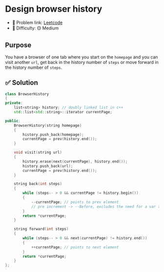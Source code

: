 # Design browser history

- 🧩 Problem link: [Leetcode](https://leetcode.com/problems/design-browser-history/)
- 🚦 Difficulty: 🟡 Medium

## Purpose

You have a browser of one tab where you start on the `homepage` and you can visit another `url`, get back in the history number of `steps` or move forward in the history number of `steps`.

## ✅ Solution

```cpp
class BrowserHistory
{
private:
    list<string> history; // doubly linked list in c++
    std::list<std::string>::iterator currentPage;

public:
    BrowserHistory(string homepage)
    {
        history.push_back(homepage);
        currentPage = prev(history.end());
    }

    void visit(string url)
    {
        history.erase(next(currentPage), history.end());
        history.push_back(url);
        currentPage = prev(history.end());
    }

    string back(int steps)
    {
        while (steps-- > 0 && currentPage != history.begin())
        {
            --currentPage; // points to prev element
            // pre increment -> --Before, excludes the need for a var to store value after change!
        }
        return *currentPage;
    }

    string forward(int steps)
    {
        while (steps-- > 0 && next(currentPage) != history.end())
        {
            ++currentPage; // points to next element
        }
        return *currentPage;
    }
};
```
